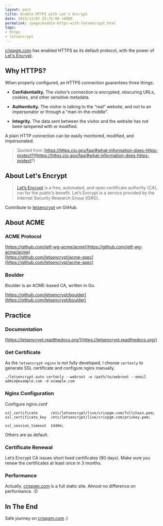 ```yaml
---
layout: post
title: Enable HTTPS with Let's Encrypt
date: 2015/12/07 23:35:00 +0800
permalink: /page/enable-https-with-letsencrypt.html
tags:
- https
- letsencrypt
---
```


[crispgm.com](https://crispgm.com) has enabled HTTPS as its default protocol, with the power of [Let's Encrypt](https://letsencrypt.org/).

## Why HTTPS?

When properly configured, an HTTPS connection guarantees three things:

* __Confidentiality.__ The visitor’s connection is encrypted, obscuring URLs, cookies, and other sensitive metadata.

* __Authenticity.__ The visitor is talking to the “real” website, and not to an impersonator or through a “man-in-the-middle”.

* __Integrity.__ The data sent between the visitor and the website has not been tampered with or modified.

A plain HTTP connection can be easily monitored, modified, and impersonated.

> Quoted from [https://https.cio.gov/faq/#what-information-does-https-protect?](https://https.cio.gov/faq/#what-information-does-https-protect?)

## About Let's Encrypt

> [Let’s Encrypt](https://letsencrypt.org/) is a free, automated, and open certificate authority (CA), run for the public’s benefit. Let’s Encrypt is a service provided by the Internet Security Research Group (ISRG).

Contribute to [letsencrypt](https://github.com/letsencrypt) on GitHub.

## About ACME

### ACME Protocol

[https://github.com/ietf-wg-acme/acme](https://github.com/ietf-wg-acme/acme)  
[https://github.com/letsencrypt/acme-spec](https://github.com/letsencrypt/acme-spec)

### Boulder

Boulder is an ACME-based CA, written in Go.

[https://github.com/letsencrypt/boulder](https://github.com/letsencrypt/boulder)

## Practice

### Documentation

[https://letsencrypt.readthedocs.org/](https://letsencrypt.readthedocs.org/)

### Get Certificate

As the ```letsencrypt-nginx``` is not fully developed, I choose ```certonly``` to generate SSL certificate and configure nginx manually.

```
./letsencrypt-auto certonly --webroot -w /path/to/webroot --email admin@example.com -d example.com
```

### Nginx Configuration

Configure nginx.conf

```
ssl_certificate      /etc/letsencrypt/live/crispgm.com/fullchain.pem;
ssl_certificate_key  /etc/letsencrypt/live/crispgm.com/privkey.pem;

ssl_session_timeout  1440m;     
```

Others are as default.

### Certificate Renewal

Let’s Encrypt CA issues short lived certificates (90 days). Make sure you renew the certificates at least once in 3 months.

### Performance

Actually, [crispgm.com](https://crispgm.com) is a full static site. Almost no difference on performance. :D

## In The End

Safe journey on [crispgm.com](https://crispgm.com) :)

